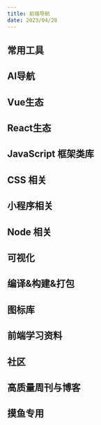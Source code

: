 ```yaml
---
title: 前端导航
date: 2023/04/28
---
```


## 常用工具

<NavLink type=1></NavLink>

## AI导航

<NavLink type=2></NavLink>

## Vue生态

<NavLink type=3></NavLink>

## React生态

<NavLink type=4></NavLink>

## JavaScript 框架类库

<NavLink type=5></NavLink>

## CSS 相关

<NavLink type=6></NavLink>

## 小程序相关

<NavLink type=7></NavLink>

## Node 相关

<NavLink type=8></NavLink>

## 可视化

<NavLink type=9></NavLink>

## 编译&构建&打包

<NavLink type=10></NavLink>

## 图标库

<NavLink type=11></NavLink>

## 前端学习资料

<NavLink type=12></NavLink>

## 社区

<NavLink type=13></NavLink>

## 高质量周刊与博客

<NavLink type=14></NavLink>

## 摸鱼专用

<NavLink type=15></NavLink>

